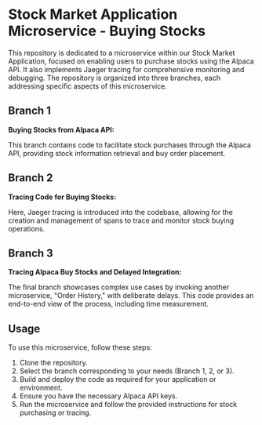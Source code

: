 # Stock Market Application Microservice - Buying Stocks

This repository is dedicated to a microservice within our Stock Market Application, focused on enabling users to purchase stocks using the Alpaca API. It also implements Jaeger tracing for comprehensive monitoring and debugging. The repository is organized into three branches, each addressing specific aspects of this microservice.

## Branch 1
**Buying Stocks from Alpaca API:** 

This branch contains code to facilitate stock purchases through the Alpaca API, providing stock information retrieval and buy order placement.

## Branch 2
**Tracing Code for Buying Stocks:** 

Here, Jaeger tracing is introduced into the codebase, allowing for the creation and management of spans to trace and monitor stock buying operations.

## Branch 3
**Tracing Alpaca Buy Stocks and Delayed Integration:** 

The final branch showcases complex use cases by invoking another microservice, "Order History," with deliberate delays. This code provides an end-to-end view of the process, including time measurement.

## Usage

To use this microservice, follow these steps:
1. Clone the repository.
2. Select the branch corresponding to your needs (Branch 1, 2, or 3).
3. Build and deploy the code as required for your application or environment.
4. Ensure you have the necessary Alpaca API keys.
5. Run the microservice and follow the provided instructions for stock purchasing or tracing.
